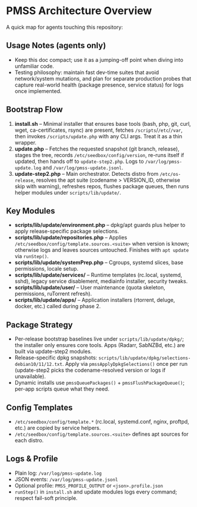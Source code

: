 # PMSS Architecture Overview

A quick map for agents touching this repository:

## Usage Notes (agents only)
- Keep this doc compact; use it as a jumping-off point when diving into unfamiliar code.
- Testing philosophy: maintain fast dev-time suites that avoid network/system mutations, and plan for separate production probes that capture real-world health (package presence, service status) for logs once implemented.

## Bootstrap Flow
1. **install.sh** – Minimal installer that ensures base tools (bash, php, git, curl, wget, ca-certificates, rsync) are present, fetches `/scripts`/`/etc`/`/var`, then invokes `/scripts/update.php` with any CLI args. Treat it as a thin wrapper.
2. **update.php** – Fetches the requested snapshot (git branch, release), stages the tree, records `/etc/seedbox/config/version`, re-runs itself if updated, then hands off to `update-step2.php`. Logs to `/var/log/pmss-update.log` and `/var/log/pmss-update.jsonl`.
3. **update-step2.php** – Main orchestrator. Detects distro from `/etc/os-release`, resolves the apt suite (codename > VERSION_ID, otherwise skip with warning), refreshes repos, flushes package queues, then runs helper modules under `scripts/lib/update/`.

## Key Modules
- **scripts/lib/update/environment.php** – dpkg/apt guards plus helper to apply release-specific package selections.
- **scripts/lib/update/repositories.php** – Applies `/etc/seedbox/config/template.sources.<suite>` when version is known; otherwise logs and leaves sources untouched. Finishes with `apt update` via `runStep()`.
- **scripts/lib/update/systemPrep.php** – Cgroups, systemd slices, base permissions, locale setup.
- **scripts/lib/update/services/** – Runtime templates (rc.local, systemd, sshd), legacy service disablement, mediainfo installer, security tweaks.
- **scripts/lib/update/user/** – User maintenance (quota skeleton, permissions, ruTorrent refresh).
- **scripts/lib/update/apps/** – Application installers (rtorrent, deluge, docker, etc.) called during phase 2.

## Package Strategy
- Per-release bootstrap baselines live under `scripts/lib/update/dpkg/`; the installer only ensures core tools. Apps (Radarr, SabNZBd, etc.) are built via update-step2 modules.
- Release-specific dpkg snapshots: `scripts/lib/update/dpkg/selections-debian10/11/12.txt`. Apply via `pmssApplyDpkgSelections()` once per run (update-step2 picks the codename-resolved version or logs if unavailable).
- Dynamic installs use `pmssQueuePackages()` + `pmssFlushPackageQueue()`; per-app scripts queue what they need.

## Config Templates
- `/etc/seedbox/config/template.*` (rc.local, systemd.conf, nginx, proftpd, etc.) are copied by service helpers.
- `/etc/seedbox/config/template.sources.<suite>` defines apt sources for each distro.

## Logs & Profile
- Plain log: `/var/log/pmss-update.log`
- JSON events: `/var/log/pmss-update.jsonl`
- Optional profile: `PMSS_PROFILE_OUTPUT` or `<json>.profile.json`
- `runStep()` in `install.sh` and update modules logs every command; respect fail-soft principle.

